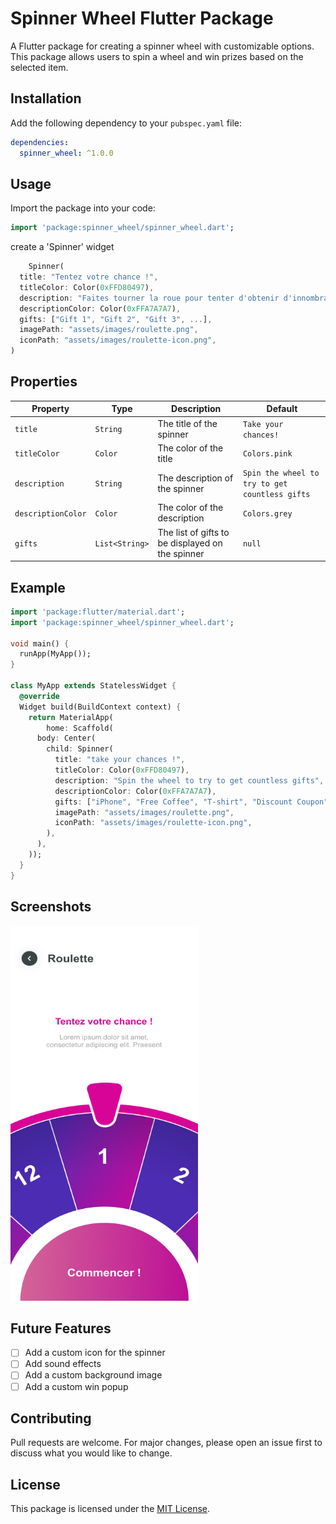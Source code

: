 # Spinner Wheel Flutter Package

A Flutter package for creating a spinner wheel with customizable options. This package allows users to spin a wheel and win prizes based on the selected item.

## Installation

Add the following dependency to your `pubspec.yaml` file:

```yaml
dependencies:
  spinner_wheel: ^1.0.0
```

## Usage

Import the package into your code:

```dart
import 'package:spinner_wheel/spinner_wheel.dart';
```

create a 'Spinner' widget

```dart
    Spinner(
  title: "Tentez votre chance !",
  titleColor: Color(0xFFD80497),
  description: "Faites tourner la roue pour tenter d'obtenir d'innombrables cadeaux",
  descriptionColor: Color(0xFFA7A7A7),
  gifts: ["Gift 1", "Gift 2", "Gift 3", ...],
  imagePath: "assets/images/roulette.png",
  iconPath: "assets/images/roulette-icon.png",
)
```

## Properties

| Property           | Type           | Description                                      | Default                                        |
| ------------------ | -------------- | ------------------------------------------------ | ---------------------------------------------- |
| `title`            | `String`       | The title of the spinner                         | `Take your chances!`                           |
| `titleColor`       | `Color`        | The color of the title                           | `Colors.pink`                                  |
| `description`      | `String`       | The description of the spinner                   | `Spin the wheel to try to get countless gifts` |
| `descriptionColor` | `Color`        | The color of the description                     | `Colors.grey`                                  |
| `gifts`            | `List<String>` | The list of gifts to be displayed on the spinner | `null`                                         |

## Example

```dart
import 'package:flutter/material.dart';
import 'package:spinner_wheel/spinner_wheel.dart';

void main() {
  runApp(MyApp());
}

class MyApp extends StatelessWidget {
  @override
  Widget build(BuildContext context) {
    return MaterialApp(
        home: Scaffold(
      body: Center(
        child: Spinner(
          title: "take your chances !",
          titleColor: Color(0xFFD80497),
          description: "Spin the wheel to try to get countless gifts",
          descriptionColor: Color(0xFFA7A7A7),
          gifts: ["iPhone", "Free Coffee", "T-shirt", "Discount Coupon"],
          imagePath: "assets/images/roulette.png",
          iconPath: "assets/images/roulette-icon.png",
        ),
      ),
    ));
  }
}

```

## Screenshots

<img src="https://github.com/ET-TOUNANI/spinning-wheel/blob/main/Roulette.jpg" width="300" height="600">

## Future Features

- [ ] Add a custom icon for the spinner
- [ ] Add sound effects
- [ ] Add a custom background image
- [ ] Add a custom win popup

## Contributing

Pull requests are welcome. For major changes, please open an issue first to discuss what you would like to change.

## License

This package is licensed under the [MIT License](https://choosealicense.com/licenses/mit/).
